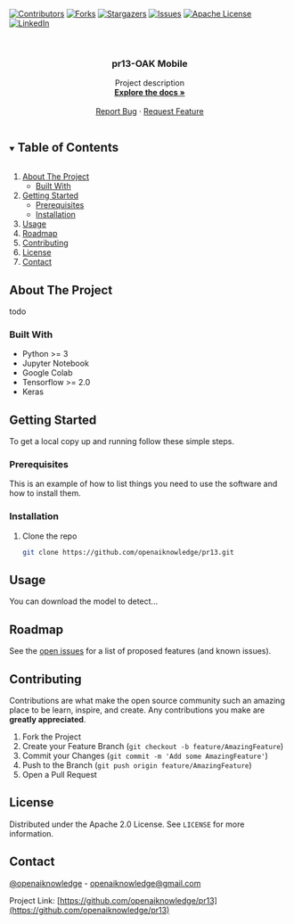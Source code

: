 <!--
***
*** To avoid retyping too much info. Do a search and replace for the following:
*** openaiknowledge, pr13, openaiknowledge, openaiknowledge@gmail.com, pr13-OAK Mobile, Project description
-->



<!-- PROJECT SHIELDS -->
<!--
*** I'm using markdown "reference style" links for readability.
*** Reference links are enclosed in brackets [ ] instead of parentheses ( ).
*** See the bottom of this document for the declaration of the reference variables
*** for contributors-url, forks-url, etc. This is an optional, concise syntax you may use.
*** https://www.markdownguide.org/basic-syntax/#reference-style-links
-->
[![Contributors][contributors-shield]][contributors-url]
[![Forks][forks-shield]][forks-url]
[![Stargazers][stars-shield]][stars-url]
[![Issues][issues-shield]][issues-url]
[![Apache License][license-shield]][license-url]
[![LinkedIn][linkedin-shield]][linkedin-url]



<!-- PROJECT LOGO -->
<br />
<p align="center">
  <h3 align="center">pr13-OAK Mobile</h3>

  <p align="center">
    Project description
    <br />
    <a href="todo"><strong>Explore the docs »</strong></a>
    <br />
    <br />
    <a href="https://github.com/openaiknowledge/pr13/issues">Report Bug</a>
    ·
    <a href="https://github.com/openaiknowledge/pr13/issues">Request Feature</a>
  </p>
</p>



<!-- TABLE OF CONTENTS -->
<details open="open">
  <summary><h2 style="display: inline-block">Table of Contents</h2></summary>
  <ol>
    <li>
      <a href="#about-the-project">About The Project</a>
      <ul>
        <li><a href="#built-with">Built With</a></li>
      </ul>
    </li>
    <li>
      <a href="#getting-started">Getting Started</a>
      <ul>
        <li><a href="#prerequisites">Prerequisites</a></li>
        <li><a href="#installation">Installation</a></li>
      </ul>
    </li>
    <li><a href="#usage">Usage</a></li>
    <li><a href="#roadmap">Roadmap</a></li>
    <li><a href="#contributing">Contributing</a></li>
    <li><a href="#license">License</a></li>
    <li><a href="#contact">Contact</a></li>
  </ol>
</details>



<!-- ABOUT THE PROJECT -->
## About The Project
todo


### Built With
- Python >= 3
- Jupyter Notebook
- Google Colab
- Tensorflow >= 2.0 
- Keras



<!-- GETTING STARTED -->
## Getting Started

To get a local copy up and running follow these simple steps.

### Prerequisites

This is an example of how to list things you need to use the software and how to install them.



### Installation

1. Clone the repo
   ```sh
   git clone https://github.com/openaiknowledge/pr13.git
   ```



<!-- USAGE EXAMPLES -->
## Usage


You can download the model to detect...


<!-- ROADMAP -->
## Roadmap

See the [open issues](https://github.com/openaiknowledge/pr13/issues) for a list of proposed features (and known issues).



<!-- CONTRIBUTING -->
## Contributing

Contributions are what make the open source community such an amazing place to be learn, inspire, and create. Any contributions you make are **greatly appreciated**.

1. Fork the Project
2. Create your Feature Branch (`git checkout -b feature/AmazingFeature`)
3. Commit your Changes (`git commit -m 'Add some AmazingFeature'`)
4. Push to the Branch (`git push origin feature/AmazingFeature`)
5. Open a Pull Request



<!-- LICENSE -->
## License

Distributed under the Apache 2.0 License. See `LICENSE` for more information.



<!-- CONTACT -->
## Contact

[@openaiknowledge](https://twitter.com/openaiknowledge) - openaiknowledge@gmail.com

Project Link: [https://github.com/openaiknowledge/pr13](https://github.com/openaiknowledge/pr13)


<!-- MARKDOWN LINKS & IMAGES -->
<!-- https://www.markdownguide.org/basic-syntax/#reference-style-links -->
[contributors-shield]: https://img.shields.io/github/contributors/openaiknowledge/pr13.svg?style=for-the-badge
[contributors-url]: https://github.com/openaiknowledge/pr13/graphs/contributors
[forks-shield]: https://img.shields.io/github/forks/openaiknowledge/pr13.svg?style=for-the-badge
[forks-url]: https://github.com/openaiknowledge/pr13/network/members
[stars-shield]: https://img.shields.io/github/stars/openaiknowledge/pr13.svg?style=for-the-badge
[stars-url]: https://github.com/openaiknowledge/pr13/stargazers
[issues-shield]: https://img.shields.io/github/issues/openaiknowledge/pr13.svg?style=for-the-badge
[issues-url]: https://github.com/openaiknowledge/pr13/issues
[license-shield]: https://img.shields.io/github/license/openaiknowledge/pr13.svg?style=for-the-badge
[license-url]: https://github.com/openaiknowledge/pr13/blob/master/LICENSE
[linkedin-shield]: https://img.shields.io/badge/-LinkedIn-black.svg?style=for-the-badge&logo=linkedin&colorB=555
[linkedin-url]: https://linkedin.com/in/openaiknowledge
